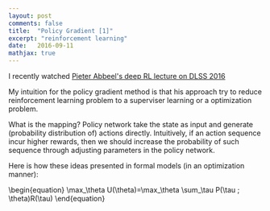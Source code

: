 ```yaml
---
layout: post
comments: false
title:  "Policy Gradient [1]"
excerpt: "reinforcement learning"
date:   2016-09-11
mathjax: true
---
```


I recently watched [Pieter Abbeel's deep RL lecture on DLSS 2016](http://videolectures.net/deeplearning2016_abbeel_deep_reinforcement/)

My intuition for the policy gradient method is that his approach try to reduce reinforcement learning problem to a superviser learning or a optimization problem.

What is the mapping?
Policy network take the state as input and generate (probability distribution of) actions directly.
Intuitively, if an action sequence incur higher rewards, then we should increase the probability of such sequence through adjusting parameters in the policy network.

Here is how these ideas presented in formal models (in an optimization manner):

\begin{equation}
\max_\theta U(\theta)=\max_\theta \sum_\tau P(\tau ; \theta)R(\tau)
\end{equation}






